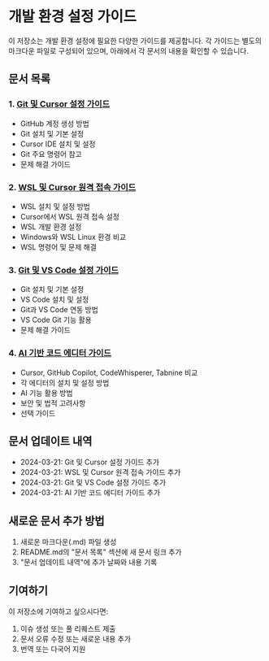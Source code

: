 # 개발 환경 설정 가이드

이 저장소는 개발 환경 설정에 필요한 다양한 가이드를 제공합니다. 각 가이드는 별도의 마크다운 파일로 구성되어 있으며, 아래에서 각 문서의 내용을 확인할 수 있습니다.

## 문서 목록

### 1. [Git 및 Cursor 설정 가이드](GIT_CURSOR.md)
- GitHub 계정 생성 방법
- Git 설치 및 기본 설정
- Cursor IDE 설치 및 설정
- Git 주요 명령어 참고
- 문제 해결 가이드

### 2. [WSL 및 Cursor 원격 접속 가이드](WSL_CURSOR.md)
- WSL 설치 및 설정 방법
- Cursor에서 WSL 원격 접속 설정
- WSL 개발 환경 설정
- Windows와 WSL Linux 환경 비교
- WSL 명령어 및 문제 해결

### 3. [Git 및 VS Code 설정 가이드](GIT_VSCODE.md)
- Git 설치 및 기본 설정
- VS Code 설치 및 설정
- Git과 VS Code 연동 방법
- VS Code Git 기능 활용
- 문제 해결 가이드

### 4. [AI 기반 코드 에디터 가이드](AI_EDITORS.md)
- Cursor, GitHub Copilot, CodeWhisperer, Tabnine 비교
- 각 에디터의 설치 및 설정 방법
- AI 기능 활용 방법
- 보안 및 법적 고려사항
- 선택 가이드

## 문서 업데이트 내역
- 2024-03-21: Git 및 Cursor 설정 가이드 추가
- 2024-03-21: WSL 및 Cursor 원격 접속 가이드 추가
- 2024-03-21: Git 및 VS Code 설정 가이드 추가
- 2024-03-21: AI 기반 코드 에디터 가이드 추가

## 새로운 문서 추가 방법
1. 새로운 마크다운(.md) 파일 생성
2. README.md의 "문서 목록" 섹션에 새 문서 링크 추가
3. "문서 업데이트 내역"에 추가 날짜와 내용 기록

## 기여하기
이 저장소에 기여하고 싶으시다면:
1. 이슈 생성 또는 풀 리퀘스트 제출
2. 문서 오류 수정 또는 새로운 내용 추가
3. 번역 또는 다국어 지원